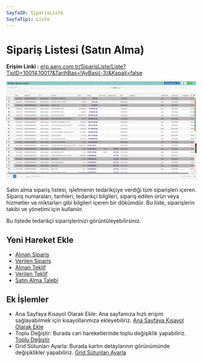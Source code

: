 ```yaml
---
SayfaID: SiparisListe
SayfaTipi: Liste
---
```


# Sipariş Listesi (Satın Alma)

**Erişim Linki :** [erp.aaro.com.tr/SiparisListe/Liste?TipID=10014,10017&TarihBas=!AyBasi(-3)&Kapali=false](erp.aaro.com.tr/SiparisListe/Liste?TipID=10014,10017&TarihBas=!AyBasi(-3)&Kapali=false)

![sipariş listesi](siparislistesi.png "sipariş listesi")

Satın alma sipariş listesi, işletmenin tedarikçiye verdiği tüm siparişleri içeren. Sipariş numaraları, tarihleri, tedarikçi bilgileri, sipariş edilen ürün veya hizmetler ve miktarları gibi bilgileri içeren bir dökümdür. 
Bu liste, siparişlerin takibi ve yönetimi için kullanılır.

Bu listede tedarikçi siparişlerinizi görüntüleyebilirsiniz.

## Yeni Hareket Ekle

- [Alınan Sipariş](../TemelHareketler/AlinanSiparis.md)
- [Verilen Sipariş](../TemelHareketler/VerilenSiparis.md)
- [Alınan Teklif](../TemelHareketler/AlinanTeklif.md)
- [Verilen Teklif](../TemelHareketler/VerilenTeklif.md)
- [Satın Alma Talebi](../TemelHareketler/SatinAlmaTalebi.md)

## Ek İşlemler

- Ana Sayfaya Kısayol Olarak Ekle: Ana sayfamıza hızlı erişim sağlayabilmek için kısayollarımıza ekleyebiliriz. [Ana Sayfaya Kısayol Olarak Ekle](../TemelOzellikler/KisaYollaraEkleme.md)
- Toplu Değiştir: Burada cari hareketlerinde toplu değişiklik yapabiliriz. [Toplu Değiştir](../TemelOzellikler/TopluDegistir.md)
- Grid Sütunları Ayarla: Burada kartın detaylarının görünümünde değişiklikler yapabiliriz. [Grid Sütunları Ayarla](../TemelOzellikler/GridSutunAyarlari.md)
